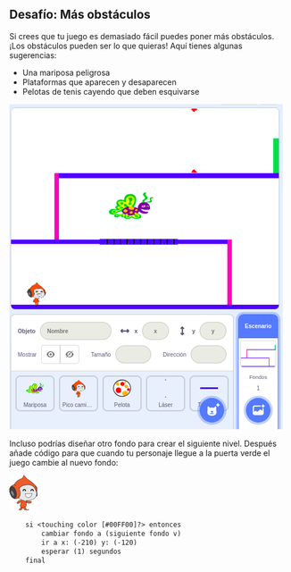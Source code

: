 ## Desafío: Más obstáculos

Si crees que tu juego es demasiado fácil puedes poner más obstáculos. ¡Los obstáculos pueden ser lo que quieras! Aquí tienes algunas sugerencias:

+ Una mariposa peligrosa
+ Plataformas que aparecen y desaparecen
+ Pelotas de tenis cayendo que deben esquivarse

![captura de pantalla](images/dodge-obstacles.png)

Incluso podrías diseñar otro fondo para crear el siguiente nivel. Después añade código para que cuando tu personaje llegue a la puerta verde el juego cambie al nuevo fondo:

![objeto pico caminando](images/pico_walking_sprite.png)

```blocks3
    si <touching color [#00FF00]?> entonces
        cambiar fondo a (siguiente fondo v)
        ir a x: (-210) y: (-120)
        esperar (1) segundos
    final
```